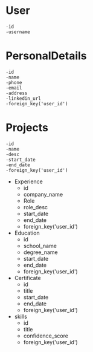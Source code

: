 # User
    -id
    -username
# PersonalDetails
    -id
    -name
    -phone
    -email
    -address
    -linkedin_url
    -foreign_key('user_id')
# Projects
    -id
    -name
    -desc
    -start_date
    -end_date
    -foreign_key('user_id')
- Experience
    - id
    - company_name
    - Role
    - role_desc
    - start_date
    - end_date
    - foreign_key('user_id')
- Education
    - id
    - school_name
    - degree_name
    - start_date
    - end_date
    - foreign_key('user_id')
- Certificate
    - id
    - title
    - start_date
    - end_date
    - foreign_key('user_id')
- skills
    - id
    - title
    - confidence_score
    - foreign_key('user_id')
